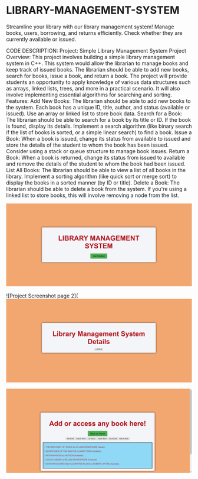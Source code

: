 # LIBRARY-MANAGEMENT-SYSTEM
Streamline your library with our library management system! Manage books, users, borrowing, and returns efficiently. Check whether they are currently available or issued.

CODE DESCRIPTION:
Project: Simple Library Management System
Project Overview:
This project involves building a simple library management system in C++. This system
would allow the librarian to manage books and keep track of issued books. The librarian
should be able to add new books, search for books, issue a book, and return a book.
The project will provide students an opportunity to apply knowledge of various data
structures such as arrays, linked lists, trees, and more in a practical scenario. It will also
involve implementing essential algorithms for searching and sorting.
Features:
Add New Books:
The librarian should be able to add new books to the system. Each book has a unique ID,
title, author, and status (available or issued).
Use an array or linked list to store book data.
Search for a Book:
The librarian should be able to search for a book by its title or ID. If the book is found, display
its details.
Implement a search algorithm (like binary search if the list of books is sorted, or a simple
linear search) to find a book.
Issue a Book:
When a book is issued, change its status from available to issued and store the details of the
student to whom the book has been issued.
Consider using a stack or queue structure to manage book issues.
Return a Book:
When a book is returned, change its status from issued to available and remove the details
of the student to whom the book had been issued.
List All Books:
The librarian should be able to view a list of all books in the library.
Implement a sorting algorithm (like quick sort or merge sort) to display the books in a sorted
manner (by ID or title).
Delete a Book:
The librarian should be able to delete a book from the system.
If you're using a linked list to store books, this will involve removing a node from the list.


![LMS page1](https://github.com/anjaliSINGH2203/LIBRARY-MANAGEMENT-SYSTEM/blob/main/Screenshot%202024-06-28%20160503.png)


![Project Screenshot page 2](![Project Screenshot](https://github.com/anjaliSINGH2203/LIBRARY-MANAGEMENT-SYSTEM/blob/main/Screenshot%202024-06-28%20160538.png)


![Project Screenshot page 3](https://github.com/anjaliSINGH2203/LIBRARY-MANAGEMENT-SYSTEM/blob/main/Screenshot%202024-06-28%20161142.png)









